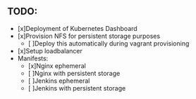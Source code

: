 ## TODO:
* [x]Deployment of Kubernetes Dashboard
* [x]Provision NFS for persistent storage purposes
    - [ ]Deploy this automatically during vagrant provisioning
* [x]Setup loadbalancer
* Manifests:
    - [x]Nginx ephemeral
    - [ ]Nginx with persistent storage
    - [ ]Jenkins ephemeral
    - [ ]Jenkins with persistent storage
